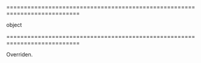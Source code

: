 <!--**
/*-------------------------------------------
    Auto-generated file. Do not modify.
-------------------------------------------

**-->
===========================================================================
<!--type-->object<!--/type-->
===========================================================================

<!--shortDescription-->
Overriden.
<!--/shortDescription-->

<!--fullDescription-->

<!--/fullDescription-->